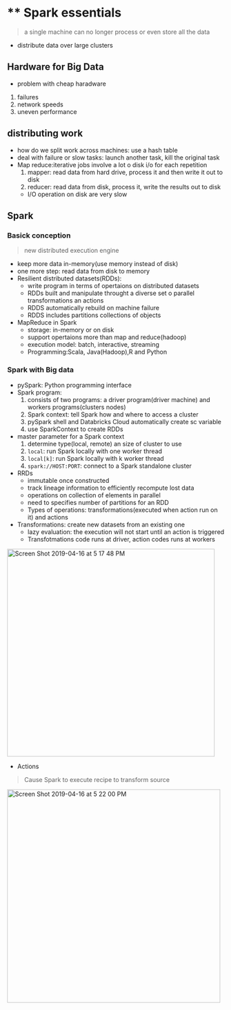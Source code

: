 # ** Spark essentials
> a single machine can no longer process or even store all the data
* distribute data over large clusters

##  Hardware for Big Data
* problem with cheap haradware
1. failures
2. network speeds
3. uneven performance

## distributing work
* how do we split work across machines: use a hash table
* deal with failure or slow tasks: launch another task, kill the original task
* Map reduce:iterative jobs involve a lot o disk i/o for each repetition
  1. mapper: read data from hard drive, process it and then write it out to disk
  2. reducer: read data from disk, process it, write the results out to disk
  *  I/O operation on disk are very slow

## Spark
### Basick conception
> new distributed execution engine
* keep more data in-memory(use memory instead of disk)
* one more step: read data from disk to memory
* Resilient distributed datasets(RDDs): 
  * write program in terms of opertaions on distributed datasets
  * RDDs built and manipulate throught a diverse set o parallel transformations an actions
  * RDDS automatically rebuild on machine failure
  * RDDS includes partitions collections of objects 
* MapReduce in Spark
  * storage: in-memory or on disk
  * support opertaions more than map and reduce(hadoop)
  * execution model: batch, interactive, streaming
  * Programming:Scala, Java(Hadoop),R and Python
  
### Spark with Big data
* pySpark: Python programming interface
* Spark program:
  1. consists of two programs: a driver program(driver machine) and workers programs(clusters nodes)
  2. Spark context: tell Spark how and where to access a cluster
  3. pySpark shell and Databricks Cloud automatically create sc variable
  4. use SparkContext to create RDDs
* master parameter for a Spark context
  1. determine type(local, remote) an size of cluster to use
  2. `local`: run Spark locally with one worker thread
  3. `local[k]`:  run Spark locally with k worker thread
  4. `spark://HOST:PORT`: connect to a Spark standalone cluster
* RRDs
  * immutable once constructed
  * track lineage information to efficiently recompute lost data
  * operations on collection of elements in parallel
  * need to specifies number of partitions for an RDD
  * Types of operations: transformations(executed when action run on it) and actions
* Transformations: create new datasets from an existing one
  * lazy evaluation: the execution will not start until an action is triggered
  * Transfotmations code runs at driver, action codes runs at workers
<img width="481" alt="Screen Shot 2019-04-16 at 5 17 48 PM" src="https://user-images.githubusercontent.com/27160394/56244730-a525dd00-606b-11e9-8236-ad0f7e1c87e9.png">

* Actions
> Cause Spark to execute recipe to transform source
<img width="494" alt="Screen Shot 2019-04-16 at 5 22 00 PM" src="https://user-images.githubusercontent.com/27160394/56245014-5462b400-606c-11e9-8799-9b9142c2f802.png">






